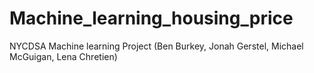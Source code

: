 # Machine_learning_housing_price
NYCDSA Machine learning Project (Ben Burkey, Jonah Gerstel, Michael McGuigan, Lena Chretien)
